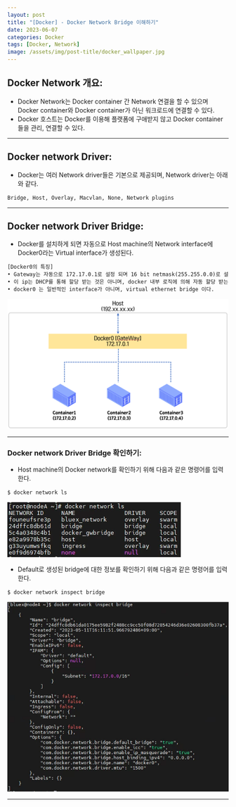 ```yaml
---
layout: post
title: "[Docker] - Docker Network Bridge 이해하기"
date: 2023-06-07
categories: Docker
tags: [Docker, Network]
image: /assets/img/post-title/docker_wallpaper.jpg
---
```


## Docker Network 개요:
- Docker Network는 Docker container 간 Network 연결을 할 수 있으며 Docker container와 Docker container가 아닌 워크로드에 연결할 수 있다.
- Docker 호스트는 Docker를 이용해 플랫폼에 구애받지 않고 Docker container들을 관리, 연결할 수 있다.

* * *

## Docker network Driver:
- Docker는 여러 Network driver들은 기본으로 제공되며, Network driver는 아래와 같다. 
```html
Bridge, Host, Overlay, Macvlan, None, Network plugins
```

* * *

## Docker network Driver Bridge:
- Docker를 설치하게 되면 자동으로 Host machine의 Network interface에 Docker0라는 Virtual interface가 생성된다.
```html
[Docker0의 특징]
• Gateway는 자동으로 172.17.0.1로 설정 되며 16 bit netmask(255.255.0.0)로 설정된다.
• 이 ip는 DHCP를 통해 할당 받는 것은 아니며, docker 내부 로직에 의해 자동 할당 받는 것이다.
• docker0 는 일반적인 interface가 아니며, virtual ethernet bridge 이다.
```
[![docker network 흐름도](/assets/img/post/docker/docker%20network%20%ED%9D%90%EB%A6%84%EB%8F%84.PNG)](/assets/img/post/docker/docker%20network%20%ED%9D%90%EB%A6%84%EB%8F%84.PNG)

* * *

### Docker network Driver Bridge 확인하기:
- Host machine의 Docker network를 확인하기 위해 다음과 같은 명령어를 입력한다.
```bash
$ docker network ls
```
[![docker network 명령어](/assets/img/post/docker/docker%20network%20%ED%99%95%EC%9D%B8%20%EB%AA%85%EB%A0%B9%EC%96%B4.PNG)](/assets/img/post/docker/docker%20network%20%ED%99%95%EC%9D%B8%20%EB%AA%85%EB%A0%B9%EC%96%B4.PNG)

- Default로 생성된 bridge에 대한 정보를 확인하기 위해 다음과 같은 명령어를 입력한다. 
```bash
$ docker network inspect bridge
```
[![docker network bridge 기본값](/assets/img/post/docker/docker%20network%20bridge%20%EA%B8%B0%EB%B3%B8%EA%B0%92.PNG)](/assets/img/post/docker/docker%20network%20bridge%20%EA%B8%B0%EB%B3%B8%EA%B0%92.PNG)

* * *